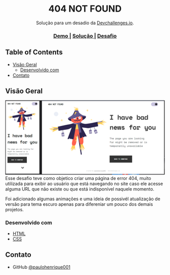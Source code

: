 <!-- Please update value in the {}  -->

<h1 align="center">404 NOT FOUND</h1>

<div align="center">
   Solução para um desadio da <a href="http://devchallenges.io" target="_blank">Devchallenges.io</a>.
</div>

<div align="center">
  <h3>
    <a href="https://paulohenrique001-404-not-found.netlify.app/">
      Demo
    </a>
    <span> | </span>
    <a href="https://devchallenges.io/solutions/EwU2SCndDOI7BliYA8Ik">
      Solução
    </a>
    <span> | </span>
    <a href="https://devchallenges.io/challenges/wBunSb7FPrIepJZAg0sY">
      Desafio
    </a>
  </h3>
</div>

## Table of Contents

- [Visão Geral](#visao-geral)
  - [Desenvolvido com](#desenvolvido-com)
- [Contato](#contato)

## Visão Geral

![screenshot](https://raw.githubusercontent.com/paulohenrique001/404-not-found/main/image/captura_404-not-found.PNG)
Esse desafio teve como objetico criar uma página de error 404, muito utilizada para exibir ao usuário que está navegando no site caso ele acesse alguma URL que não existe ou que está indisponível naquele momento.

Foi adicionado algumas animações e uma ideia de possivél atualização de versão para tema escuro apenas para difereniar um pouco dos demais projetos. 

### Desenvolvido com
- [HTML](https://developer.mozilla.org/pt-BR/docs/Web/HTML)
- [CSS](https://developer.mozilla.org/pt-BR/docs/Web/CSS)
## Contato
- GitHub [@paulohenrique001](https://github.com/paulohenrique001)
